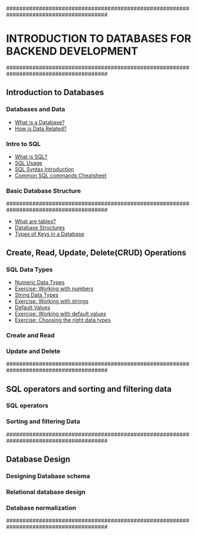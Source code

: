#######################################################################################

# INTRODUCTION TO DATABASES FOR BACKEND DEVELOPMENT

#######################################################################################

## Introduction to Databases

### Databases and Data

- [What is a Database?](https://github.com/marvedventures/databases-for-backend-development/blob/master/1-introduction-to-databases/databases-and-data/what-is-a-database.sql)
- [How is Data Related?](https://github.com/marvedventures/databases-for-backend-development/blob/master/1-introduction-to-databases/databases-and-data/how-is-data-related.sql)

### Intro to SQL

- [What is SQL?](https://github.com/marvedventures/databases-for-backend-development/blob/master/1-introduction-to-databases/introduction-to-sql/what-is-sql.sql)
- [SQL Usage](https://github.com/marvedventures/databases-for-backend-development/blob/master/1-introduction-to-databases/introduction-to-sql/what-is-sql.sql)
- [SQL Syntax Introduction](https://github.com/marvedventures/databases-for-backend-development/blob/master/1-introduction-to-databases/introduction-to-sql/sql-syntax-intro.sql)
- [Common SQL commands Cheatsheet](https://github.com/marvedventures/databases-for-backend-development/blob/master/1-introduction-to-databases/introduction-to-sql/sql-commands.sql)

### Basic Database Structure

#######################################################################################

- [What are tables?](https://github.com/marvedventures/databases-for-backend-development/blob/master/1-introduction-to-databases/basic-database-structure/database-tables.sql)
- [Database Structures](https://github.com/marvedventures/databases-for-backend-development/blob/master/1-introduction-to-databases/basic-database-structure/database-structure.sql)
- [Types of Keys in a Database](https://github.com/marvedventures/databases-for-backend-development/blob/master/1-introduction-to-databases/basic-database-structure/database-tables.sql)

## Create, Read, Update, Delete(CRUD) Operations

### SQL Data Types

- [Numeric Data Types](https://github.com/marvedventures/databases-for-backend-development/blob/master/2-crud-operations/sql-data-types/numeric-datatypes.sql)
- [Exercise: Working with numbers](https://github.com/marvedventures/databases-for-backend-development/blob/master/2-crud-operations/sql-data-types/working-with-numbers.sql)
- [String Data Types](https://github.com/marvedventures/databases-for-backend-development/blob/master/2-crud-operations/sql-data-types/string-datatypes.sql)
- [Exercise: Working with strings](https://github.com/marvedventures/databases-for-backend-development/blob/master/2-crud-operations/sql-data-types/working-with-strings.sql)
- [Default Values](https://github.com/marvedventures/databases-for-backend-development/blob/master/2-crud-operations/sql-data-types/default-values.sql)
- [Exercise: Working with default values](https://github.com/marvedventures/databases-for-backend-development/blob/master/2-crud-operations/sql-data-types/working-with-default-values.sql)
- [Exercise: Choosing the right data types](https://github.com/marvedventures/databases-for-backend-development/blob/master/2-crud-operations/sql-data-types/working-with-default-values.sql)

### Create and Read

### Update and Delete

#######################################################################################

## SQL operators and sorting and filtering data

### SQL operators

### Sorting and filtering Data

#######################################################################################

## Database Design

### Designing Database schema

### Relational database design

### Database normalization

#######################################################################################
